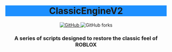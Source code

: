 <h1 align="center" style="background-color:DodgerBlue;">ClassicEngineV2</h1>

<div align="center">
  <a href="https://github.com/Hoidberg/ClassicEngineV2/blob/master/LICENSE">
    <img alt="GitHub" src="https://img.shields.io/github/license/Hoidberg/ClassicEngineV2">
  </a>
  <img alt="GitHub forks" src="https://img.shields.io/github/forks/Hoidberg/ClassicEngineV2?style=flat-square">
</div>
<h3 align="center">A series of scripts designed to restore the classic feel of ROBLOX</h3>
